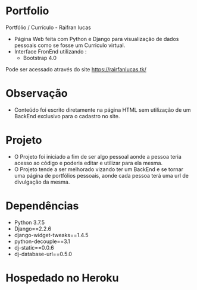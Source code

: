 # Portfolio
Portfólio / Currículo - Raifran lucas
 - Página Web feita com Python e Django para visualização de dados pessoais como se fosse um Curriculo virtual.
 - Interface FronEnd utilizando :
    - Bootstrap 4.0

Pode ser acessado através do site https://rairfanlucas.tk/

# Observação
  - Conteúdo foi escrito diretamente na página HTML sem utilização de um BackEnd exclusivo para o cadastro
  no site.
  
# Projeto
  - O Projeto foi iniciado a fim de ser algo pessoal aonde a pessoa teria acesso ao código e poderia editar e utilizar para ela mesma.
  - O Projeto tende a ser melhorado vizando ter um BackEnd e se tornar uma página de portfólios pessoais, aonde cada pessoa
  terá uma url de divulgação da mesma.
  
# Dependências
  - Python 3.7.5
  - Django==2.2.6
  - django-widget-tweaks==1.4.5
  - python-decouple==3.1
  - dj-static==0.0.6
  - dj-database-url==0.5.0
 
# Hospedado no Heroku 
  
